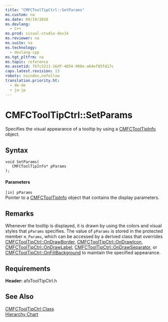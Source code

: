 ```yaml
---
title: "CMFCToolTipCtrl::SetParams"
ms.custom: na
ms.date: 09/19/2016
ms.devlang: 
  - C++
ms.prod: visual-studio-dev14
ms.reviewer: na
ms.suite: na
ms.technology: 
  - devlang-cpp
ms.tgt_pltfrm: na
ms.topic: reference
ms.assetid: 767c3211-16df-4854-900e-a64ef85fd17c
caps.latest.revision: 13
robots: noindex,nofollow
translation.priority.ht: 
  - de-de
  - ja-jp
---
```

# CMFCToolTipCtrl::SetParams
Specifies the visual appearance of a tooltip by using a [CMFCToolTipInfo](../vs140/CMFCToolTipInfo-Class.md) object.  
  
## Syntax  
  
```  
void SetParams(  
   CMFCToolTipInfo* pParams   
);  
```  
  
#### Parameters  
 `[in] pParams`  
 Pointer to a [CMFCToolTipInfo](../vs140/CMFCToolTipInfo-Class.md) object that contains  the display parameters.  
  
## Remarks  
 Whenever the tooltip is displayed, it is drawn by using the colors and visual styles that `pParams` specifies. The value of `pParams` is stored in the protected member `m_Params`, which can be accessed by a derived class that overrides [CMFCToolTipCtrl::OnDrawBorder](../vs140/CMFCToolTipCtrl--OnDrawBorder.md), [CMFCToolTipCtrl::OnDrawIcon](../vs140/CMFCToolTipCtrl--OnDrawIcon.md), [CMFCToolTipCtrl::OnDrawLabel](../vs140/CMFCToolTipCtrl--OnDrawLabel.md), [CMFCToolTipCtrl::OnDrawSeparator](../vs140/CMFCToolTipCtrl--OnDrawSeparator.md), or [CMFCToolTipCtrl::OnFillBackground](../vs140/CMFCToolTipCtrl--OnFillBackground.md) to maintain the specified appearance.  
  
## Requirements  
 **Header:** afxToolTipCtrl.h  
  
## See Also  
 [CMFCToolTipCtrl Class](../vs140/CMFCToolTipCtrl-Class.md)   
 [Hierarchy Chart](../vs140/Hierarchy-Chart.md)